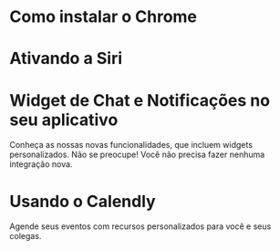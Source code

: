 # Como instalar o Chrome

# Ativando a Siri

# Widget de Chat e Notificações no seu aplicativo

Conheça as nossas novas funcionalidades, que incluem widgets personalizados. Não se preocupe! Você não precisa fazer nenhuma integração nova.

# Usando o Calendly
Agende seus eventos com recursos personalizados para você e seus colegas.

